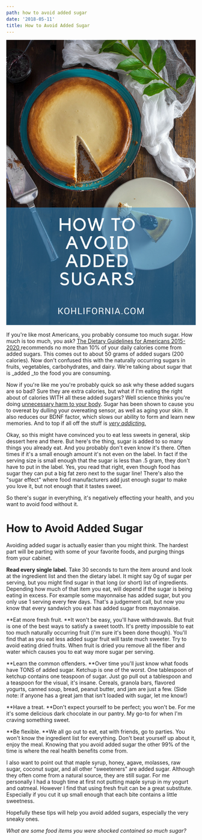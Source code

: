 ```yaml
---
path: how to avoid added sugar
date: '2018-05-11'
title: How to Avoid Added Sugar
---
```

![How to Avoid Added Sugar](/static/assets/how-to-avoid-added-sugars.png)

If you're like most Americans, you probably consume too much sugar.  How much is too much, you ask?  [T](https://health.gov/dietaryguidelines/2015/guidelines/chapter-1/a-closer-look-inside-healthy-eating-patterns/#other-components)[he Dietary Guidelines for Americans 2015-2020 ](https://health.gov/dietaryguidelines/2015/guidelines/chapter-1/a-closer-look-inside-healthy-eating-patterns/#other-components)recommends no more than 10% of your daily calories come from added sugars.  This comes out to about 50 grams of added sugars (200 calories). Now don't confused this with the naturally occurring sugars in fruits, vegetables, carbohydrates, and dairy.  We're talking about sugar that is _added _to the food you are consuming.

Now if you're like me you're probably quick so ask why these added sugars are so bad?  Sure they are extra calories, but what if I'm eating the right about of calories WITH all these added sugars?  Well science thinks you're doing [unnecessary harm to your body](https://www.forbes.com/sites/quora/2016/11/08/new-studies-show-sugars-impact-on-the-brain-and-the-news-is-not-good/#552d4bdd652d).  Sugar has been shown to cause you to overeat by dulling your overeating sensor, as well as aging your skin.  It also reduces our BDNF factor, which slows our ability to form and learn new memories.   And to top if all off the stuff is [_very addicting._](https://www.theguardian.com/society/2017/aug/25/is-sugar-really-as-addictive-as-cocaine-scientists-row-over-effect-on-body-and-brain)

Okay, so this might have convinced you to eat less sweets in general, skip dessert here and there.  But here's the thing, sugar is added to so many things you already eat.  And you probably don't even know it's there.  Often times if it's a small enough amount it's not even on the label.  In fact if the serving size is small enough that the sugar is less than .5 gram, they don't have to put in the label.  Yes, you read that right, even though food has sugar they can put a big fat zero next to the sugar line!  There's also the "sugar effect" where food manufacturers add just enough sugar to make you love it, but not enough that it tastes sweet.

So there's sugar in everything, it's negatively effecting your health, and you want to avoid food without it. 

# How to Avoid Added Sugar

Avoiding added sugar is actually easier than you might think.  The hardest part will be parting with some of your favorite foods, and purging things from your cabinet.  

**Read every single label.**  Take 30 seconds to turn the item around and look at the ingredient list and then the dietary label.  It might say 0g of sugar per serving, but you might find sugar in that long (or short) list of ingredients. Depending how much of that item you eat, will depend if the sugar is being eating in excess.  For example some mayonnaise has added sugar, but you only use 1 serving every few days.  That's a judgement call, but now you know that every sandwich you eat has added sugar from mayonnaise.

**Eat more fresh fruit.  **It won't be easy, you'll have withdrawals. But fruit is one of the best ways to satisfy a sweet tooth.  It's pretty impossible to eat too much naturally occurring fruit (i'm sure it's been done though).  You'll find that as you eat less added sugar fruit will taste much sweeter.  Try to avoid eating dried fruits.  When fruit is dried you remove all the fiber and water which causes you to eat way more sugar per serving.

**Learn the common offenders.  **Over time you'll just know what foods have TONS of added sugar. Ketchup is one of the worst.  One tablespoon of ketchup contains one teaspoon of sugar.  Just go pull out a tablespoon and a teaspoon for the visual, it's insane.  Cereals, granola bars, flavored yogurts, canned soup, bread, peanut butter, and jam are just a few.  (Side note: if anyone has a great jam that isn't loaded with sugar, let me know!)

**Have a treat. **Don't expect yourself to be perfect; you won't be.  For me it's some delicious dark chocolate in our pantry.  My go-to for when I'm craving something sweet.

**Be flexible. **We all go out to eat, eat with friends, go to parties. You won't know the ingredient list for everything.  Don't beat yourself up about it, enjoy the meal.  Knowing that you avoid added sugar the other 99% of the time is where the real health benefits come from.

I also want to point out that maple syrup, honey, agave, molasses, raw sugar, coconut sugar, and all other "sweeteners" are added sugar. Although they often come from a natural source, they are still sugar.  For me personally I had a tough time at first not putting maple syrup in my yogurt and oatmeal.  However I find that using fresh fruit can be a great substitute.  Especially if you cut it up small enough that each bite contains a little sweetness.

Hopefully these tips will help you avoid added sugars, especially the very sneaky ones.

_What are some food items you were shocked contained so much sugar?_
